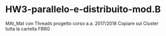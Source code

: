 # HW3-parallelo-e-distribuito-mod.B
MAt_Mat con Threads progetto corso a.a. 2017/2018 
Copiare sul Cluster tutta la cartella FBRG
